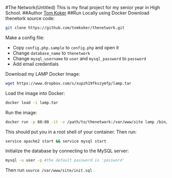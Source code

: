 #The Network(Untitled)
This is my final project for my senior year in High School.
##Author
[Tom Koker](http://tomkoker.com)
##Run Locally using Docker
Download thenetork source code:
```bash
git clone https://github.com/tomkoker/thenetwork.git
```

Make a config file:
 - Copy `config.php.sample` to `config.php` and open it
 - Change `database_name` to `thenetwork`
 - Change `mysql_username` to `user` and `mysql_password` to `password`
 - Add email credentials

Download my LAMP Docker Image:
```bash
wget https://www.dropbox.com/s/xupzh19fkszymfp/lamp.tar
```

Load the image into Docker:
```bash
docker load -i lamp.tar
```

Run the image:
```bash
docker run -p 80:80 -it -v /path/to/thenetwork:/var/www/site lamp /bin/bash
```
This should put you in a root shell of your container. Then run:
```bash
service apache2 start && service mysql start
```
Initialize the database by connecting to the MySQL server:
```bash
mysql -u user -p #the default password is 'password'
```
Then run `source /var/www/site/init.sql`